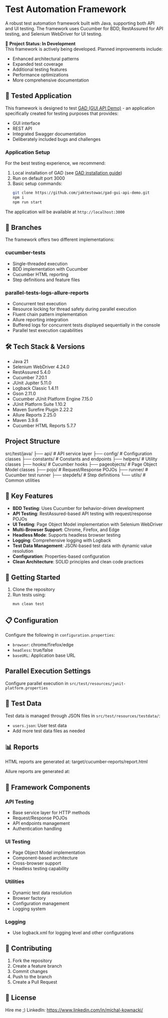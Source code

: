 # Test Automation Framework

A robust test automation framework built with Java, supporting both API and UI testing. The framework uses Cucumber for BDD, RestAssured for API testing, and Selenium WebDriver for UI testing.

🚧 **Project Status: In Development**  
This framework is actively being developed. Planned improvements include:
- Enhanced architectural patterns
- Expanded test coverage
- Additional testing features
- Performance optimizations
- More comprehensive documentation

## 🎯 Tested Application

This framework is designed to test [GAD (GUI API Demo)](https://github.com/jaktestowac/gad-gui-api-demo) - an application specifically created for testing purposes that provides:
- GUI interface
- REST API
- Integrated Swagger documentation
- Deliberately included bugs and challenges

### Application Setup
For the best testing experience, we recommend:
1. Local installation of GAD (see [GAD installation guide](https://github.com/jaktestowac/gad-gui-api-demo#deploy-on-local))
2. Run on default port 3000
3. Basic setup commands:
   ```bash
   git clone https://github.com/jaktestowac/gad-gui-api-demo.git
   npm i
   npm run start
   ```
The application will be available at `http://localhost:3000`

## 🌿 Branches

The framework offers two different implementations:

### cucumber-tests
- Single-threaded execution
- BDD implementation with Cucumber
- Cucumber HTML reporting
- Step definitions and feature files

### parallel-tests-logs-allure-reports
- Concurrent test execution
- Resource locking for thread safety during parallel execution
- Fluent chain pattern implementation
- Allure reporting integration
- Buffered logs for concurrent tests displayed sequentially in the console
- Parallel test execution capabilities

## 🛠 Tech Stack & Versions
- Java 21
- Selenium WebDriver 4.24.0
- RestAssured 5.4.0
- Cucumber 7.20.1
- JUnit Jupiter 5.11.0
- Logback Classic 1.4.11
- Gson 2.11.0
- Cucumber JUnit Platform Engine 7.15.0
- JUnit Platform Suite 1.10.2
- Maven Surefire Plugin 2.22.2
- Allure Reports 2.25.0
- Maven 3.9.6
- Cucumber HTML Reports 5.7.7

##  Project Structure
src/test/java/
├── api/ # API service layer
├── config/ # Configuration classes
├── constants/ # Constants and endpoints
├── helpers/ # Utility classes
├── hooks/ # Cucumber hooks
├── pageobjects/ # Page Object Model classes
├── pojo/ # Request/Response POJOs
├── runner/ # Cucumber test runner
├── stepdefs/ # Step definitions
└── utils/ # Common utilities


## 🔑 Key Features

- **BDD Testing**: Uses Cucumber for behavior-driven development
- **API Testing**: RestAssured-based API testing with request/response POJOs
- **UI Testing**: Page Object Model implementation with Selenium WebDriver
- **Multi-Browser Support**: Chrome, Firefox, and Edge
- **Headless Mode**: Supports headless browser testing
- **Logging**: Comprehensive logging with Logback
- **Test Data Management**: JSON-based test data with dynamic value resolution
- **Configuration**: Properties-based configuration
- **Clean Architecture**: SOLID principles and clean code practices

## 🚀 Getting Started

1. Clone the repository
2. Run tests using:
   ```bash
   mvn clean test
   ```

## 📋 Configuration

Configure the following in `configuration.properties`:
- `browser`: chrome/firefox/edge
- `headless`: true/false
- `baseURL`: Application base URL

## Parallel Execution Settings
Configure parallel execution in `src/test/resources/junit-platform.properties`

## 📝 Test Data

Test data is managed through JSON files in `src/test/resources/testdata/`:
- `users.json`: User test data
- Add more test data files as needed

## 📊 Reports

HTML reports are generated at:
target/cucumber-reports/report.html

Allure reports are generated at:

## 🔧 Framework Components

### API Testing
- Base service layer for HTTP methods
- Request/Response POJOs
- API endpoints management
- Authentication handling

### UI Testing
- Page Object Model implementation
- Component-based architecture
- Cross-browser support
- Headless testing capability

### Utilities
- Dynamic test data resolution
- Browser factory
- Configuration management
- Logging system

### Logging
- Use logback.xml for logging level and other configurations

## 🤝 Contributing

1. Fork the repository
2. Create a feature branch
3. Commit changes
4. Push to the branch
5. Create a Pull Request

## 📄 License

Hire me ;) LinkedIn: https://www.linkedin.com/in/michal-kownacki/